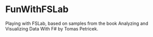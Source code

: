 # FunWithFSLab

Playing with FSLab, based on samples from the book Analyzing and Visualizing Data With F# by Tomas Petricek.
